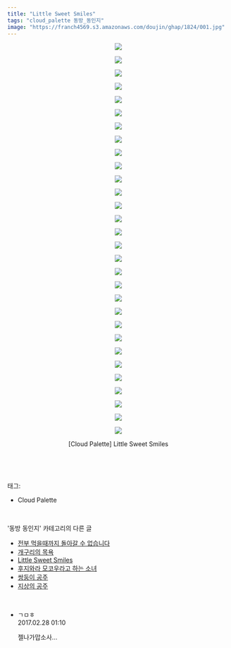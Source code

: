 ```yaml
---
title: "Little Sweet Smiles"
tags: "cloud_palette 동방_동인지"
image: "https://franch4569.s3.amazonaws.com/doujin/ghap/1824/001.jpg"
---
```

<div class="article">
<p style="text-align: center; clear: none; float: none;"><img src="{{ site.imgserver2 }}/ghap/1824/001.jpg"/></p>
<p style="text-align: center; clear: none; float: none;"><img src="{{ site.imgserver2 }}/ghap/1824/002.jpg"/></p>
<p style="text-align: center; clear: none; float: none;"><img src="{{ site.imgserver2 }}/ghap/1824/003.jpg"/></p>
<p style="text-align: center; clear: none; float: none;"><img src="{{ site.imgserver2 }}/ghap/1824/004.jpg"/></p>
<p style="text-align: center; clear: none; float: none;"><img src="{{ site.imgserver2 }}/ghap/1824/005.jpg"/></p>
<p style="text-align: center; clear: none; float: none;"><img src="{{ site.imgserver2 }}/ghap/1824/006.jpg"/></p>
<p style="text-align: center; clear: none; float: none;"><img src="{{ site.imgserver2 }}/ghap/1824/007.jpg"/></p>
<p style="text-align: center; clear: none; float: none;"><img src="{{ site.imgserver2 }}/ghap/1824/008.jpg"/></p>
<p style="text-align: center; clear: none; float: none;"><img src="{{ site.imgserver2 }}/ghap/1824/009.jpg"/></p>
<p style="text-align: center; clear: none; float: none;"><img src="{{ site.imgserver2 }}/ghap/1824/010.jpg"/></p>
<p style="text-align: center; clear: none; float: none;"><img src="{{ site.imgserver2 }}/ghap/1824/011.jpg"/></p>
<p style="text-align: center; clear: none; float: none;"><img src="{{ site.imgserver2 }}/ghap/1824/012.jpg"/></p>
<p style="text-align: center; clear: none; float: none;"><img src="{{ site.imgserver2 }}/ghap/1824/013.jpg"/></p>
<p style="text-align: center; clear: none; float: none;"><img src="{{ site.imgserver2 }}/ghap/1824/014.jpg"/></p>
<p style="text-align: center; clear: none; float: none;"><img src="{{ site.imgserver2 }}/ghap/1824/015.jpg"/></p>
<p style="text-align: center; clear: none; float: none;"><img src="{{ site.imgserver2 }}/ghap/1824/016.jpg"/></p>
<p style="text-align: center; clear: none; float: none;"><img src="{{ site.imgserver2 }}/ghap/1824/017.jpg"/></p>
<p style="text-align: center; clear: none; float: none;"><img src="{{ site.imgserver2 }}/ghap/1824/018.jpg"/></p>
<p style="text-align: center; clear: none; float: none;"><img src="{{ site.imgserver2 }}/ghap/1824/019.jpg"/></p>
<p style="text-align: center; clear: none; float: none;"><img src="{{ site.imgserver2 }}/ghap/1824/020.jpg"/></p>
<p style="text-align: center; clear: none; float: none;"><img src="{{ site.imgserver2 }}/ghap/1824/021.jpg"/></p>
<p style="text-align: center; clear: none; float: none;"><img src="{{ site.imgserver2 }}/ghap/1824/022.jpg"/></p>
<p style="text-align: center; clear: none; float: none;"><img src="{{ site.imgserver2 }}/ghap/1824/023.jpg"/></p>
<p style="text-align: center; clear: none; float: none;"><img src="{{ site.imgserver2 }}/ghap/1824/024.jpg"/></p>
<p style="text-align: center; clear: none; float: none;"><img src="{{ site.imgserver2 }}/ghap/1824/025.jpg"/></p>
<p style="text-align: center; clear: none; float: none;"><img src="{{ site.imgserver2 }}/ghap/1824/026.jpg"/></p>
<p style="text-align: center; clear: none; float: none;"><img src="{{ site.imgserver2 }}/ghap/1824/027.jpg"/></p>
<p style="text-align: center; clear: none; float: none;"><img src="{{ site.imgserver2 }}/ghap/1824/028.jpg"/></p>
<p style="text-align: center; clear: none; float: none;"><img src="{{ site.imgserver2 }}/ghap/1824/029.jpg"/></p>
<p style="text-align: center; clear: none; float: none;"><img src="{{ site.imgserver2 }}/ghap/1824/030.jpg"/></p>
<p style="text-align: center; clear: none; float: none;">[Cloud Palette] Little Sweet Smiles</p>
<p><br/></p>
</div><br/>
<div class="tagTrail">
<p>태그: </p>
<ul>
<li>Cloud Palette</li>
</ul>
</div><br/>
<div class="another">
<p>'동방 동인지' 카테고리의 다른 글</p>
<ul>
<li><a href="/ghap_1826">전부 먹을때까지 돌아갈 수 없습니다</a></li>
<li><a href="/ghap_1825">개구리의 목욕</a></li>
<li><a href="/ghap_1824">Little Sweet Smiles</a></li>
<li><a href="/ghap_1823">후지와라 모코우라고 하는 소녀</a></li>
<li><a href="/ghap_1822">쌍둥이 공주</a></li>
<li><a href="/ghap_1821">지상의 공주</a></li>
</ul>
</div><br/>
<div class="cb_module cb_fluid">
<div class="cb_wrt cb_profile">
<div class="comment">
<ul>
<li class="cb_thumb_off" id="comment14927292">
<div class="cb_comment_area">
<div class="cb_info_area">
<div class="cb_section">
<span class="cb_nick_name">ㄱㅁㅎ</span>
</div>
<div class="cb_section">
<span class="cb_date">2017.02.28 01:10 </span>
</div>
</div>
<div class="cb_dsc_comment">
<p class="cb_dsc">
											젤나가맙소사...
										</p>
</div>
</div></li>
</ul>
</div>
</div><!-- commentList close -->
</div><br/>
